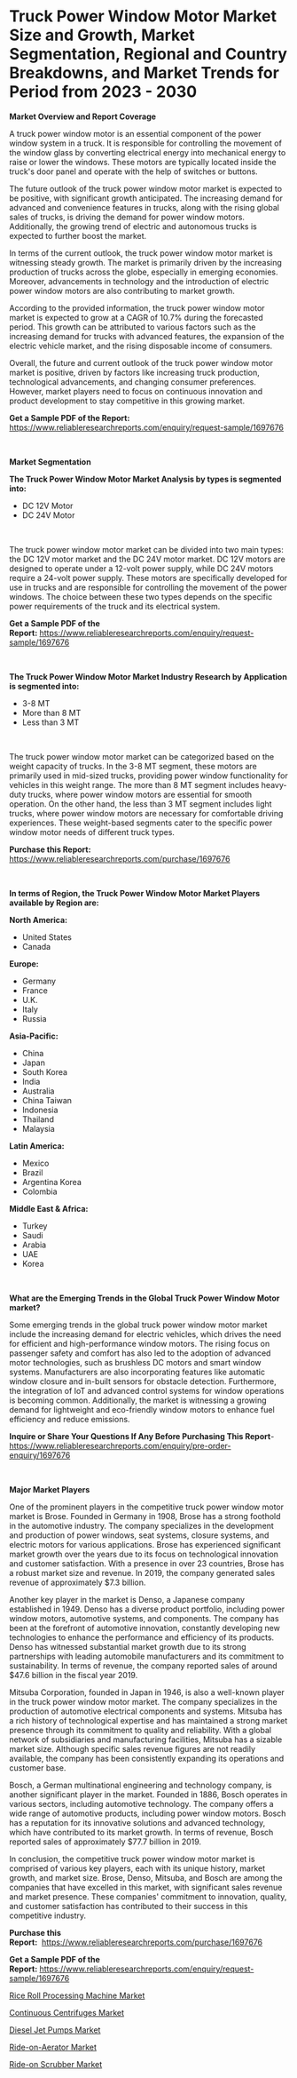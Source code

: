 <p><h1>Truck Power Window Motor Market Size and Growth, Market Segmentation, Regional and Country Breakdowns, and Market Trends for Period from 2023 -  2030</h1></p><p><strong>Market Overview and Report Coverage</strong></p>
<p><p>A truck power window motor is an essential component of the power window system in a truck. It is responsible for controlling the movement of the window glass by converting electrical energy into mechanical energy to raise or lower the windows. These motors are typically located inside the truck's door panel and operate with the help of switches or buttons.</p><p>The future outlook of the truck power window motor market is expected to be positive, with significant growth anticipated. The increasing demand for advanced and convenience features in trucks, along with the rising global sales of trucks, is driving the demand for power window motors. Additionally, the growing trend of electric and autonomous trucks is expected to further boost the market.</p><p>In terms of the current outlook, the truck power window motor market is witnessing steady growth. The market is primarily driven by the increasing production of trucks across the globe, especially in emerging economies. Moreover, advancements in technology and the introduction of electric power window motors are also contributing to market growth.</p><p>According to the provided information, the truck power window motor market is expected to grow at a CAGR of 10.7% during the forecasted period. This growth can be attributed to various factors such as the increasing demand for trucks with advanced features, the expansion of the electric vehicle market, and the rising disposable income of consumers.</p><p>Overall, the future and current outlook of the truck power window motor market is positive, driven by factors like increasing truck production, technological advancements, and changing consumer preferences. However, market players need to focus on continuous innovation and product development to stay competitive in this growing market.</p></p>
<p><strong>Get a Sample PDF of the Report:</strong> <a href="https://www.reliableresearchreports.com/enquiry/request-sample/1697676">https://www.reliableresearchreports.com/enquiry/request-sample/1697676</a></p>
<p>&nbsp;</p>
<p><strong>Market Segmentation</strong></p>
<p><strong>The Truck Power Window Motor Market Analysis by types is segmented into:</strong></p>
<p><ul><li>DC 12V Motor</li><li>DC 24V Motor</li></ul></p>
<p>&nbsp;</p>
<p><p>The truck power window motor market can be divided into two main types: the DC 12V motor market and the DC 24V motor market. DC 12V motors are designed to operate under a 12-volt power supply, while DC 24V motors require a 24-volt power supply. These motors are specifically developed for use in trucks and are responsible for controlling the movement of the power windows. The choice between these two types depends on the specific power requirements of the truck and its electrical system.</p></p>
<p><strong>Get a Sample PDF of the Report:</strong>&nbsp;<a href="https://www.reliableresearchreports.com/enquiry/request-sample/1697676">https://www.reliableresearchreports.com/enquiry/request-sample/1697676</a></p>
<p>&nbsp;</p>
<p><strong>The Truck Power Window Motor Market Industry Research by Application is segmented into:</strong></p>
<p><ul><li>3-8 MT</li><li>More than 8 MT</li><li>Less than 3 MT</li></ul></p>
<p>&nbsp;</p>
<p><p>The truck power window motor market can be categorized based on the weight capacity of trucks. In the 3-8 MT segment, these motors are primarily used in mid-sized trucks, providing power window functionality for vehicles in this weight range. The more than 8 MT segment includes heavy-duty trucks, where power window motors are essential for smooth operation. On the other hand, the less than 3 MT segment includes light trucks, where power window motors are necessary for comfortable driving experiences. These weight-based segments cater to the specific power window motor needs of different truck types.</p></p>
<p><strong>Purchase this Report:</strong>&nbsp; <a href="https://www.reliableresearchreports.com/purchase/1697676">https://www.reliableresearchreports.com/purchase/1697676</a></p>
<p>&nbsp;</p>
<p><strong>In terms of Region, the Truck Power Window Motor Market Players available by Region are:</strong></p>
<p>
    <p> <strong> North America: </strong>
        <ul>
            <li>United States</li>
            <li>Canada</li>
        </ul>
        </p> 
    <p> <strong> Europe: </strong>
        <ul>
            <li>Germany</li>
            <li>France</li>
            <li>U.K.</li>
            <li>Italy</li>
            <li>Russia</li>
        </ul>
        </p> 
    <p> <strong> Asia-Pacific: </strong>
        <ul>
            <li>China</li>
            <li>Japan</li>
            <li>South Korea</li>
            <li>India</li>
            <li>Australia</li>
            <li>China Taiwan</li>
            <li>Indonesia</li>
            <li>Thailand</li>
            <li>Malaysia</li>
        </ul>
        </p> 
    <p> <strong> Latin America: </strong>
        <ul>
            <li>Mexico</li>
            <li>Brazil</li>
            <li>Argentina Korea</li>
            <li>Colombia</li>
        </ul>
        </p> 
    <p> <strong> Middle East & Africa: </strong>
        <ul>
            <li>Turkey</li>
            <li>Saudi</li>
            <li>Arabia</li>
            <li>UAE</li>
            <li>Korea</li>
        </ul>
    </p>
    </p>
<p>&nbsp;</p>
<p><strong>What are the Emerging Trends in the Global Truck Power Window Motor market?</strong></p>
<p><p>Some emerging trends in the global truck power window motor market include the increasing demand for electric vehicles, which drives the need for efficient and high-performance window motors. The rising focus on passenger safety and comfort has also led to the adoption of advanced motor technologies, such as brushless DC motors and smart window systems. Manufacturers are also incorporating features like automatic window closure and in-built sensors for obstacle detection. Furthermore, the integration of IoT and advanced control systems for window operations is becoming common. Additionally, the market is witnessing a growing demand for lightweight and eco-friendly window motors to enhance fuel efficiency and reduce emissions.</p></p>
<p><strong>Inquire or Share Your Questions If Any Before Purchasing This Report</strong>- <a href="https://www.reliableresearchreports.com/enquiry/pre-order-enquiry/1697676">https://www.reliableresearchreports.com/enquiry/pre-order-enquiry/1697676</a></p>
<p>&nbsp;</p>
<p><strong>Major Market Players</strong></p>
<p><p>One of the prominent players in the competitive truck power window motor market is Brose. Founded in Germany in 1908, Brose has a strong foothold in the automotive industry. The company specializes in the development and production of power windows, seat systems, closure systems, and electric motors for various applications. Brose has experienced significant market growth over the years due to its focus on technological innovation and customer satisfaction. With a presence in over 23 countries, Brose has a robust market size and revenue. In 2019, the company generated sales revenue of approximately $7.3 billion.</p><p>Another key player in the market is Denso, a Japanese company established in 1949. Denso has a diverse product portfolio, including power window motors, automotive systems, and components. The company has been at the forefront of automotive innovation, constantly developing new technologies to enhance the performance and efficiency of its products. Denso has witnessed substantial market growth due to its strong partnerships with leading automobile manufacturers and its commitment to sustainability. In terms of revenue, the company reported sales of around $47.6 billion in the fiscal year 2019.</p><p>Mitsuba Corporation, founded in Japan in 1946, is also a well-known player in the truck power window motor market. The company specializes in the production of automotive electrical components and systems. Mitsuba has a rich history of technological expertise and has maintained a strong market presence through its commitment to quality and reliability. With a global network of subsidiaries and manufacturing facilities, Mitsuba has a sizable market size. Although specific sales revenue figures are not readily available, the company has been consistently expanding its operations and customer base.</p><p>Bosch, a German multinational engineering and technology company, is another significant player in the market. Founded in 1886, Bosch operates in various sectors, including automotive technology. The company offers a wide range of automotive products, including power window motors. Bosch has a reputation for its innovative solutions and advanced technology, which have contributed to its market growth. In terms of revenue, Bosch reported sales of approximately $77.7 billion in 2019.</p><p>In conclusion, the competitive truck power window motor market is comprised of various key players, each with its unique history, market growth, and market size. Brose, Denso, Mitsuba, and Bosch are among the companies that have excelled in this market, with significant sales revenue and market presence. These companies' commitment to innovation, quality, and customer satisfaction has contributed to their success in this competitive industry.</p></p>
<p><strong>Purchase this Report:</strong>&nbsp;&nbsp;<a href="https://www.reliableresearchreports.com/purchase/1697676">https://www.reliableresearchreports.com/purchase/1697676</a></p>
<p></p>
<p><strong>Get a Sample PDF of the Report:</strong>&nbsp;<a href="https://www.reliableresearchreports.com/enquiry/request-sample/1697676">https://www.reliableresearchreports.com/enquiry/request-sample/1697676</a></p>
<p><p><a href="https://www.linkedin.com/pulse/rice-roll-processing-machine-market-size-share-amp-trends/">Rice Roll Processing Machine Market</a></p><p><a href="https://medium.com/@nayelibosco/continuous-centrifuges-market-size-growth-forecast-2023-2030-1eb0cb2e94d4">Continuous Centrifuges Market</a></p><p><a href="https://medium.com/@janrussell6445/diesel-jet-pumps-market-size-growth-forecast-2023-2030-c42c696b768a">Diesel Jet Pumps Market</a></p><p><a href="https://www.linkedin.com/pulse/ride-on-aerator-market-challenges-opportunities-growth-drivers/">Ride-on-Aerator Market</a></p><p><a href="https://www.linkedin.com/pulse/ride-on-scrubber-market-challenges-opportunities-growth-drivers/">Ride-on Scrubber Market</a></p></p>
